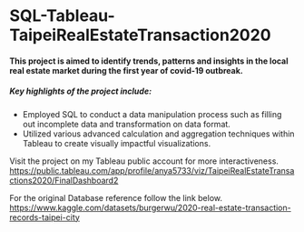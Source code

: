 # SQL-Tableau-TaipeiRealEstateTransaction2020

#### This project is aimed to identify trends, patterns and insights in the local real estate market during the first year of covid-19 outbreak. 

##### Key highlights of the project include:

- Employed SQL to conduct a data manipulation process such as filling out incomplete data and transformation on data format.
- 	Utilized various advanced calculation and aggregation techniques within Tableau to create visually impactful visualizations.

Visit the project on my Tableau public account for more interactiveness. 
https://public.tableau.com/app/profile/anya5733/viz/TaipeiRealEstateTransactions2020/FinalDashboard2

For the original Database reference follow the link below.   
https://www.kaggle.com/datasets/burgerwu/2020-real-estate-transaction-records-taipei-city

